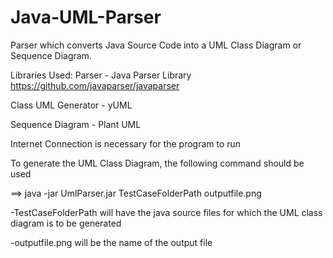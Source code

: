 # Java-UML-Parser
Parser which converts Java Source Code into a UML Class Diagram or Sequence Diagram.

Libraries Used:
Parser - Java Parser Library
https://github.com/javaparser/javaparser

Class UML Generator - yUML

Sequence Diagram - Plant UML

Internet Connection is necessary for the program to run

To generate the UML Class Diagram, the following command should be used

==> java -jar UmlParser.jar TestCaseFolderPath outputfile.png

-TestCaseFolderPath will have the java source files for which the UML class diagram is to be generated

-outputfile.png will be the name of the output file
